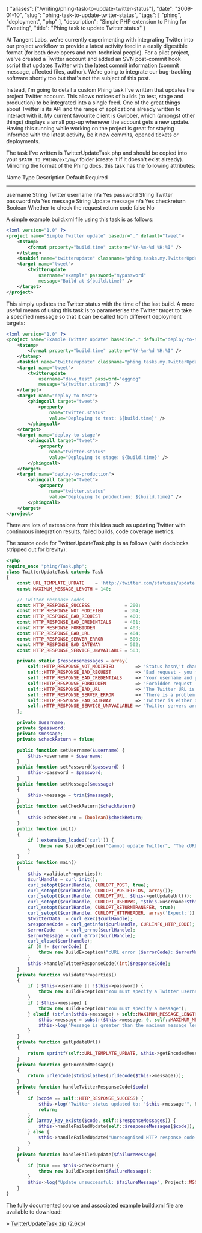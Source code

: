 {
    "aliases": ["/writing/phing-task-to-update-twitter-status"],
    "date": "2009-01-10",
    "slug": "phing-task-to-update-twitter-status",
    "tags": [
        "phing",
        "deployment",
        "php"
    ],
    "description": "Simple PHP extension to Phing for Tweeting",
    "title": "Phing task to update Twitter status"
}

At Tangent Labs, we're currently experimenting with integrating Twitter
into our project workflow to provide a latest activity feed in a easily
digestible format (for both developers and non-technical people). For a
pilot project, we've created a Twitter account and added an SVN
post-commit hook script that updates Twitter with the latest commit
information (commit message, affected files, author). We're going to
integrate our bug-tracking software shortly too but that's not the
subject of this post.

Instead, I'm going to detail a custom Phing task I've written that
updates the project Twitter account. This allows notices of builds (to
test, stage and production) to be integrated into a single feed. One of
the great things about Twitter is its API and the range of applications
already written to interact with it. My current favourite client is
Gwibber, which (amongst other things) displays a small pop-up whenever
the account gets a new update. Having this running while working on the
project is great for staying informed with the latest activity, be it
new commits, opened tickets or deployments.

The task I've written is TwitterUpdateTask.php and should be copied into
your `$PATH_TO_PHING/ext/my/` folder (create it if it doesn't exist
already). Mirroring the format of the Phing docs, this task has the
following attributes:

  Name          Type      Description                                Default   Required
  ------------- --------- ------------------------------------------ --------- ----------
  username      String    Twitter username                           n/a       Yes
  password      String    Twitter password                           n/a       Yes
  message       String    Update message                             n/a       Yes
  checkreturn   Boolean   Whether to check the request return code   false     No

A simple example build.xml file using this task is as follows:

``` xml
<?xml version="1.0" ?>
<project name="Simple Twitter update" basedir="." default="tweet">
    <tstamp>
        <format property="build.time" pattern="%Y-%m-%d %H:%I" />
    </tstamp>
    <taskdef name="twitterupdate" classname="phing.tasks.my.TwitterUpdateTask" />
    <target name="tweet">
        <twitterupdate 
            username="example" password="mypassword" 
            message="Build at ${build.time}" />
    </target>
</project>
```

This simply updates the Twitter status with the time of the last build.
A more useful means of using this task is to parameterise the Twitter
target to take a specified message so that it can be called from
different deployment targets:

``` xml
<?xml version="1.0" ?>
<project name="Example Twitter update" basedir="." default="deploy-to-test">
    <tstamp>
        <format property="build.time" pattern="%Y-%m-%d %H:%I" />
    </tstamp>
    <taskdef name="twitterupdate" classname="phing.tasks.my.TwitterUpdateTask" />
    <target name="tweet">
        <twitterupdate 
            username="dave_test" password="eggnog" 
            message="${twitter.status}" />
    </target>
    <target name="deploy-to-test">
        <phingcall target="tweet">
            <property 
                name="twitter.status" 
                value="Deploying to test: ${build.time}" />
        </phingcall>
    </target>
    <target name="deploy-to-stage">
        <phingcall target="tweet">
            <property 
                name="twitter.status" 
                value="Deploying to stage: ${build.time}" />
        </phingcall>
    </target>
    <target name="deploy-to-production">
        <phingcall target="tweet">
            <property 
                name="twitter.status" 
                value="Deploying to production: ${build.time}" />
        </phingcall>
    </target>
</project>
```

There are lots of extensions from this idea such as updating Twitter
with continuous integration results, failed builds, code coverage
metrics.

The source code for TwitterUpdateTask.php is as follows (with docblocks
stripped out for brevity):

``` php
<?php
require_once "phing/Task.php";
class TwitterUpdateTask extends Task 
{
    const URL_TEMPLATE_UPDATE    = 'http://twitter.com/statuses/update.xml?status=%s'; 
    const MAXIMUM_MESSAGE_LENGTH = 140;

    // Twitter response codes 
    const HTTP_RESPONSE_SUCCESS             = 200;
    const HTTP_RESPONSE_NOT_MODIFIED        = 304;
    const HTTP_RESPONSE_BAD_REQUEST         = 400;
    const HTTP_RESPONSE_BAD_CREDENTIALS     = 401;
    const HTTP_RESPONSE_FORBIDDEN           = 403;
    const HTTP_RESPONSE_BAD_URL             = 404;
    const HTTP_RESPONSE_SERVER_ERROR        = 500;
    const HTTP_RESPONSE_BAD_GATEWAY         = 502;
    const HTTP_RESPONSE_SERVICE_UNAVAILABLE = 503;

    private static $responseMessages = array(
        self::HTTP_RESPONSE_NOT_MODIFIED        => 'Status hasn\'t changed since last update',
        self::HTTP_RESPONSE_BAD_REQUEST         => 'Bad request - you may have exceeded the rate limit',
        self::HTTP_RESPONSE_BAD_CREDENTIALS     => 'Your username and password did not authenticate',
        self::HTTP_RESPONSE_FORBIDDEN           => 'Forbidden request - Twitter are refusing to honour the request',
        self::HTTP_RESPONSE_BAD_URL             => 'The Twitter URL is invalid',
        self::HTTP_RESPONSE_SERVER_ERROR        => 'There is a problem with the Twitter server',
        self::HTTP_RESPONSE_BAD_GATEWAY         => 'Twitter is either down or being upgraded',
        self::HTTP_RESPONSE_SERVICE_UNAVAILABLE => 'Twitter servers are overloaded and refusing request',
    );

    private $username;
    private $password;
    private $message;
    private $checkReturn = false;

    public function setUsername($username) {
        $this->username = $username;
    }
    public function setPassword($password) {
        $this->password = $password;
    }
    public function setMessage($message) 
    {
        $this->message = trim($message);
    }   
    public function setCheckReturn($checkReturn)
    {
        $this->checkReturn = (boolean)$checkReturn;
    }
    public function init() 
    {
        if (!extension_loaded('curl')) {
            throw new BuildException("Cannot update Twitter", "The cURL extension is not installed");
        }
    }
    public function main() 
    {
        $this->validateProperties();       
        $curlHandle = curl_init();
        curl_setopt($curlHandle, CURLOPT_POST, true);
        curl_setopt($curlHandle, CURLOPT_POSTFIELDS, array());
        curl_setopt($curlHandle, CURLOPT_URL, $this->getUpdateUrl());
        curl_setopt($curlHandle, CURLOPT_USERPWD, "$this->username:$this->password");
        curl_setopt($curlHandle, CURLOPT_RETURNTRANSFER, true);
        curl_setopt($curlHandle, CURLOPT_HTTPHEADER, array('Expect:'));
        $twitterData  = curl_exec($curlHandle);
        $responseCode = curl_getinfo($curlHandle, CURLINFO_HTTP_CODE);
        $errorCode    = curl_errno($curlHandle);
        $errorMessage = curl_error($curlHandle);
        curl_close($curlHandle);       
        if (0 != $errorCode) {
            throw new BuildException("cURL error ($errorCode): $errorMessage");
        }
        $this->handleTwitterResponseCode((int)$responseCode);
    }
    private function validateProperties()
    {
        if (!$this->username || !$this->password) {
            throw new BuildException("You must specify a Twitter username and password");
        }
        if (!$this->message) {
            throw new BuildException("You must specify a message");
        } elseif (strlen($this->message) > self::MAXIMUM_MESSAGE_LENGTH) {
            $this->message = substr($this->message, 0, self::MAXIMUM_MESSAGE_LENGTH);
            $this->log("Message is greater than the maximum message length - truncating...", Project::MSG_WARN);
        }
    }    
    private function getUpdateUrl()
    {
        return sprintf(self::URL_TEMPLATE_UPDATE, $this->getEncodedMessage());
    }   
    private function getEncodedMessage()
    {
        return urlencode(stripslashes(urldecode($this->message)));
    }  
    private function handleTwitterResponseCode($code)
    {
        if ($code == self::HTTP_RESPONSE_SUCCESS) {
            $this->log("Twitter status updated to: '$this->message'", Project::MSG_INFO);
            return;
        }
        if (array_key_exists($code, self::$responseMessages)) {
            $this->handleFailedUpdate(self::$responseMessages[$code]);
        } else {
            $this->handleFailedUpdate("Unrecognised HTTP response code '$code' from Twitter");
        }
    }   
    private function handleFailedUpdate($failureMessage)
    {
        if (true === $this->checkReturn) {
            throw new BuildException($failureMessage);
        }
        $this->log("Update unsuccessful: $failureMessage", Project::MSG_WARN);   
    }
}
```

The fully documented source and associated example build.xml file are
available to download:

» [TwitterUpdateTask.zip
(2.6kb)](/downloads/TwitterUpdateTask.zip)
